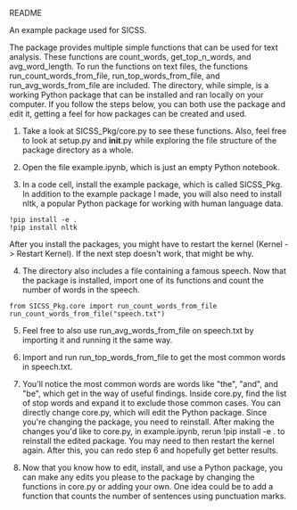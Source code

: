 README

An example package used for SICSS. 

The package provides multiple simple functions that can be used for text analysis. These functions are count_words, get_top_n_words, and avg_word_length. To run the functions on text files, the functions run_count_words_from_file, run_top_words_from_file, and run_avg_words_from_file are included. The directory, while simple, is a working Python package that can be installed and ran locally on your computer. If you follow the steps below, you can both use the package and edit it, getting a feel for how packages can be created and used.

1. Take a look at SICSS_Pkg/core.py to see these functions. Also, feel free to look at setup.py and __init__.py while exploring the file structure of the package directory as a whole.

2. Open the file example.ipynb, which is just an empty Python notebook. 

3. In a code cell, install the example package, which is called SICSS_Pkg. In addition to the example package I made, you will also need to install nltk, a popular Python package for working with human language data.

```
!pip install -e .
!pip install nltk
```

After you install the packages, you might have to restart the kernel (Kernel -> Restart Kernel). If the next step doesn't work, that might be why.

4. The directory also includes a file containing a famous speech. Now that the package is installed, import one of its functions and count the number of words in the speech.

```
from SICSS_Pkg.core import run_count_words_from_file
run_count_words_from_file("speech.txt")
```

5. Feel free to also use run_avg_words_from_file on speech.txt by importing it and running it the same way.

6. Import and run run_top_words_from_file to get the most common words in speech.txt.

7. You'll notice the most common words are words like "the", "and", and "be", which get in the way of useful findings. Inside core.py, find the list of stop words and expand it to exclude those common cases. You can directly change core.py, which will edit the Python package. Since you're changing the package, you need to reinstall. After making the changes you'd like to core.py, in example.ipynb, rerun !pip install -e . to reinstall the edited package. You may need to then restart the kernel again. After this, you can redo step 6 and hopefully get better results. 

8. Now that you know how to edit, install, and use a Python package, you can make any edits you please to the package by changing the functions in core.py or adding your own. One idea could be to add a function that counts the number of sentences using punctuation marks. 